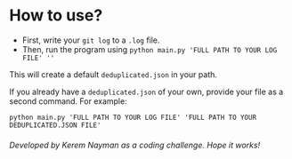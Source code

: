# How to use?

- First, write your `git log` to a `.log` file.
- Then, run the program using `python main.py 'FULL PATH TO YOUR LOG FILE' ''`

This will create a default `deduplicated.json` in your path.

If you already have a `deduplicated.json` of your own, provide your file as a second command. For example:

`python main.py 'FULL PATH TO YOUR LOG FILE' 'FULL PATH TO YOUR DEDUPLICATED.JSON FILE'`

###### Developed by Kerem Nayman as a coding challenge. Hope it works!